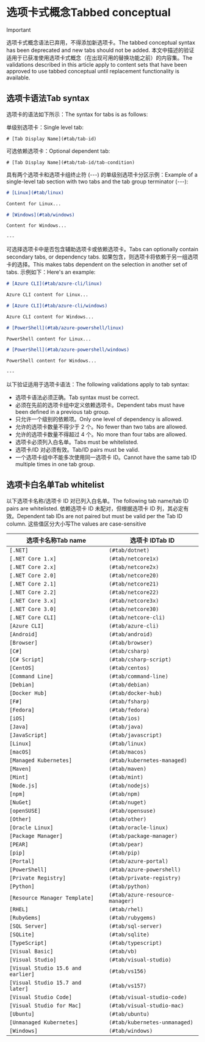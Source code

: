 # <a name="tabbed-conceptual"></a><span data-ttu-id="803df-101">选项卡式概念</span><span class="sxs-lookup"><span data-stu-id="803df-101">Tabbed conceptual</span></span>

> [!IMPORTANT]
> <span data-ttu-id="803df-102">选项卡式概念语法已弃用，不得添加新选项卡。</span><span class="sxs-lookup"><span data-stu-id="803df-102">The tabbed conceptual syntax has been deprecated and new tabs should not be added.</span></span> <span data-ttu-id="803df-103">本文中描述的验证适用于已获准使用选项卡式概念（在出现可用的替换功能之前）的内容集。</span><span class="sxs-lookup"><span data-stu-id="803df-103">The validations described in this article apply to content sets that have been approved to use tabbed conceptual until replacement functionality is available.</span></span>

## <a name="tab-syntax"></a><span data-ttu-id="803df-104">选项卡语法</span><span class="sxs-lookup"><span data-stu-id="803df-104">Tab syntax</span></span>

<span data-ttu-id="803df-105">选项卡的语法如下所示：</span><span class="sxs-lookup"><span data-stu-id="803df-105">The syntax for tabs is as follows:</span></span>

<span data-ttu-id="803df-106">单级别选项卡：</span><span class="sxs-lookup"><span data-stu-id="803df-106">Single level tab:</span></span>

`# [Tab Display Name](#tab/tab-id)`

<span data-ttu-id="803df-107">可选依赖选项卡：</span><span class="sxs-lookup"><span data-stu-id="803df-107">Optional dependent tab:</span></span>

`# [Tab Display Name](#tab/tab-id/tab-condition)`

<span data-ttu-id="803df-108">具有两个选项卡和选项卡组终止符 (---) 的单级别选项卡分区示例：</span><span class="sxs-lookup"><span data-stu-id="803df-108">Example of a single-level tab section with two tabs and the tab group terminator (---):</span></span>

```markdown
# [Linux](#tab/linux)

Content for Linux...

# [Windows](#tab/windows)

Content for Windows...

---
```

<span data-ttu-id="803df-109">可选择选项卡中是否包含辅助选项卡或依赖选项卡。</span><span class="sxs-lookup"><span data-stu-id="803df-109">Tabs can optionally contain secondary tabs, or dependency tabs.</span></span> <span data-ttu-id="803df-110">如果包含，则选项卡将依赖于另一组选项卡的选择。</span><span class="sxs-lookup"><span data-stu-id="803df-110">This makes tabs dependent on the selection in another set of tabs.</span></span> <span data-ttu-id="803df-111">示例如下：</span><span class="sxs-lookup"><span data-stu-id="803df-111">Here's an example:</span></span>

```markdown
# [Azure CLI](#tab/azure-cli/linux)

Azure CLI content for Linux...

# [Azure CLI](#tab/azure-cli/windows)

Azure CLI content for Windows...

# [PowerShell](#tab/azure-powershell/linux)

PowerShell content for Linux...

# [PowerShell](#tab/azure-powershell/windows)

PowerShell content for Windows...

---
```

<span data-ttu-id="803df-112">以下验证适用于选项卡语法：</span><span class="sxs-lookup"><span data-stu-id="803df-112">The following validations apply to tab syntax:</span></span>

- <span data-ttu-id="803df-113">选项卡语法必须正确。</span><span class="sxs-lookup"><span data-stu-id="803df-113">Tab syntax must be correct.</span></span>
- <span data-ttu-id="803df-114">必须在先前的选项卡组中定义依赖选项卡。</span><span class="sxs-lookup"><span data-stu-id="803df-114">Dependent tabs must have been defined in a previous tab group.</span></span>
- <span data-ttu-id="803df-115">只允许一个级别的依赖项。</span><span class="sxs-lookup"><span data-stu-id="803df-115">Only one level of dependency is allowed.</span></span>
- <span data-ttu-id="803df-116">允许的选项卡数量不得少于 2 个。</span><span class="sxs-lookup"><span data-stu-id="803df-116">No fewer than two tabs are allowed.</span></span>
- <span data-ttu-id="803df-117">允许的选项卡数量不得超过 4 个。</span><span class="sxs-lookup"><span data-stu-id="803df-117">No more than four tabs are allowed.</span></span>
- <span data-ttu-id="803df-118">选项卡必须列入白名单。</span><span class="sxs-lookup"><span data-stu-id="803df-118">Tabs must be whitelisted.</span></span>
- <span data-ttu-id="803df-119">选项卡/ID 对必须有效。</span><span class="sxs-lookup"><span data-stu-id="803df-119">Tab/ID pairs must be valid.</span></span>
- <span data-ttu-id="803df-120">一个选项卡组中不能多次使用同一选项卡 ID。</span><span class="sxs-lookup"><span data-stu-id="803df-120">Cannot have the same tab ID multiple times in one tab group.</span></span>

## <a name="tab-whitelist"></a><span data-ttu-id="803df-121">选项卡白名单</span><span class="sxs-lookup"><span data-stu-id="803df-121">Tab whitelist</span></span>

<span data-ttu-id="803df-122">以下选项卡名称/选项卡 ID 对已列入白名单。</span><span class="sxs-lookup"><span data-stu-id="803df-122">The following tab name/tab ID pairs are whitelisted.</span></span> <span data-ttu-id="803df-123">依赖选项卡 ID 未配对，但根据选项卡 ID 列，其必定有效。</span><span class="sxs-lookup"><span data-stu-id="803df-123">Dependent tab IDs are not paired but must be valid per the Tab ID column.</span></span> <span data-ttu-id="803df-124">这些值区分大小写</span><span class="sxs-lookup"><span data-stu-id="803df-124">The values are case-sensitive</span></span>

|<span data-ttu-id="803df-125">选项卡名称</span><span class="sxs-lookup"><span data-stu-id="803df-125">Tab name</span></span>              |<span data-ttu-id="803df-126">选项卡 ID</span><span class="sxs-lookup"><span data-stu-id="803df-126">Tab ID</span></span>            |
|----------------------|------------------|
|`[.NET]`              |`(#tab/dotnet)`   |
|`[.NET Core 1.x]`     |`(#tab/netcore1x)`|
|`[.NET Core 2.x]`     |`(#tab/netcore2x)`|
|`[.NET Core 2.0]`     |`(#tab/netcore20)`|
|`[.NET Core 2.1]`     |`(#tab/netcore21)`|
|`[.NET Core 2.2]`     |`(#tab/netcore22)`|
|`[.NET Core 3.x]`     |`(#tab/netcore3x)`|
|`[.NET Core 3.0]`     |`(#tab/netcore30)`|
|`[.NET Core CLI]`     |`(#tab/netcore-cli)`|
|`[Azure CLI]`         |`(#tab/azure-cli)`|
|`[Android]`           |`(#tab/android)`  |
|`[Browser]`           |`(#tab/browser)`  |
|`[C#]`                |`(#tab/csharp)`   |
|`[C# Script]`         |`(#tab/csharp-script)`|
|`[CentOS]`            |`(#tab/centos)`|
|`[Command Line]`      |`(#tab/command-line)`|
|`[Debian]`            |`(#tab/debian)`|
|`[Docker Hub]`        |`(#tab/docker-hub)`|
|`[F#]`                |`(#tab/fsharp)`|
|`[Fedora]`            |`(#tab/fedora)`|
|`[iOS]`               |`(#tab/ios)`      |
|`[Java]`              |`(#tab/java)`|
|`[JavaScript]`        |`(#tab/javascript)`|
|`[Linux]`             |`(#tab/linux)`    |
|`[macOS]`             |`(#tab/macos)`    |
|`[Managed Kubernetes]`|`(#tab/kubernetes-managed)`|
|`[Maven]`             |`(#tab/maven)`|
|`[Mint]`              |`(#tab/mint)`|
|`[Node.js]`           |`(#tab/nodejs)`|
|`[npm]`               |`(#tab/npm)` |
|`[NuGet]`             |`(#tab/nuget)`|
|`[openSUSE]`          |`(#tab/opensuse)`|
|`[Other]`             |`(#tab/other)` |
|`[Oracle Linux]`      |`(#tab/oracle-linux)`|
|`[Package Manager]`   |`(#tab/package-manager)` |
|`[PEAR]`              |`(#tab/pear)`|
|`[pip]`               |`(#tab/pip)`|
|`[Portal]`            |`(#tab/azure-portal)`    |
|`[PowerShell]`        |`(#tab/azure-powershell)`|
|`[Private Registry]`  |`(#tab/private-registry)`|
|`[Python]`            |`(#tab/python)`|
|`[Resource Manager Template]`|`(#tab/azure-resource-manager)`|
|`[RHEL]`              |`(#tab/rhel)`|
|`[RubyGems]`          |`(#tab/rubygems)`|
|`[SQL Server]`        |`(#tab/sql-server)`|
|`[SQLite]`            |`(#tab/sqlite)`|
|`[TypeScript]`        |`(#tab/typescript)`|
|`[Visual Basic]`      |`(#tab/vb)` |
|`[Visual Studio]`     |`(#tab/visual-studio)`|
|`[Visual Studio 15.6 and earlier]`|`(#tab/vs156)`|
|`[Visual Studio 15.7 and later]`  |`(#tab/vs157)`|
|`[Visual Studio Code]`            |`(#tab/visual-studio-code)`|
|`[Visual Studio for Mac]`         |`(#tab/visual-studio-mac)`|
|`[Ubuntu]`                        |`(#tab/ubuntu)`|
|`[Unmanaged Kubernetes]`          |`(#tab/kubernetes-unmanaged)`|
|`[Windows]`   |`(#tab/windows)`   |